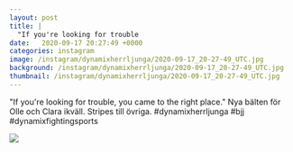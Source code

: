 ```yaml
---
layout: post
title: |
  "If you're looking for trouble
date:   2020-09-17 20:27:49 +0000
categories: instagram
image: /instagram/dynamixherrljunga/2020-09-17_20-27-49_UTC.jpg
background: /instagram/dynamixherrljunga/2020-09-17_20-27-49_UTC.jpg
thumbnail: /instagram/dynamixherrljunga/2020-09-17_20-27-49_UTC.jpg
---
```

"If you're looking for trouble, you came to the right place." Nya bälten för Olle och Clara ikväll. Stripes till övriga. #dynamixherrljunga #bjj #dynamixfightingsports



<img src='/www-dynamix-herrljunga/instagram/dynamixherrljunga/2020-09-17_20-27-49_UTC.jpg' class='img-fluid' />

